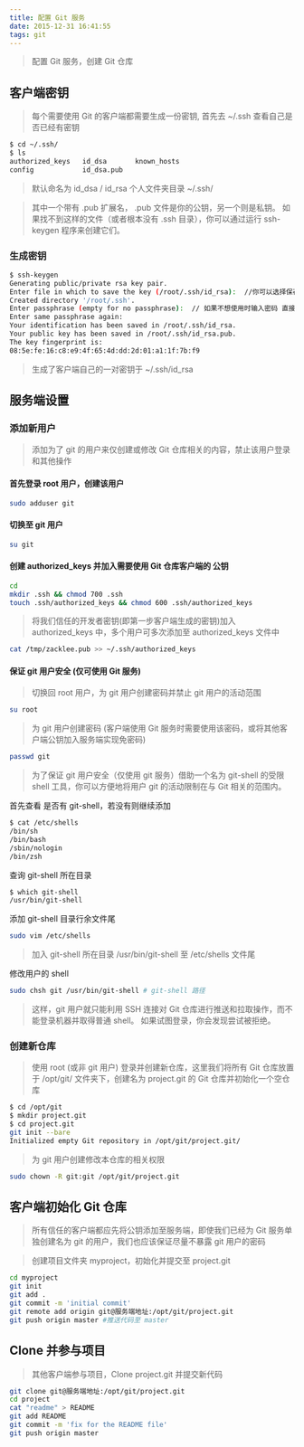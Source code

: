 ```yaml
---
title: 配置 Git 服务
date: 2015-12-31 16:41:55
tags: git
---
```


>配置 Git 服务，创建 Git 仓库

## 客户端密钥

>每个需要使用 Git 的客户端都需要生成一份密钥, 首先去 ~/.ssh 查看自己是否已经有密钥

```bash
$ cd ~/.ssh/
$ ls
authorized_keys   id_dsa       known_hosts
config            id_dsa.pub
```
>默认命名为 id_dsa / id_rsa 个人文件夹目录 ~/.ssh/

>其中一个带有 .pub 扩展名， .pub 文件是你的公钥，另一个则是私钥。 如果找不到这样的文件（或者根本没有 .ssh 目录），你可以通过运行 ssh-keygen 程序来创建它们。


### 生成密钥

<!-- more -->
```bash
$ ssh-keygen
Generating public/private rsa key pair.
Enter file in which to save the key (/root/.ssh/id_rsa):  //你可以选择保存文件的位置或者直接回车使用默认位置
Created directory '/root/.ssh'.
Enter passphrase (empty for no passphrase):  // 如果不想使用时输入密码 直接按回车
Enter same passphrase again: 
Your identification has been saved in /root/.ssh/id_rsa.
Your public key has been saved in /root/.ssh/id_rsa.pub.
The key fingerprint is:
08:5e:fe:16:c8:e9:4f:65:4d:dd:2d:01:a1:1f:7b:f9
```

>生成了客户端自己的一对密钥于 ~/.ssh/id_rsa

## 服务端设置

### 添加新用户

>添加为了 git 的用户来仅创建或修改 Git 仓库相关的内容，禁止该用户登录和其他操作

#### 首先登录 root 用户，创建该用户
```bash
sudo adduser git
```

#### 切换至 git 用户
```bash
su git
```

#### 创建 authorized_keys 并加入需要使用 Git 仓库客户端的 公钥
```bash
cd 
mkdir .ssh && chmod 700 .ssh
touch .ssh/authorized_keys && chmod 600 .ssh/authorized_keys
```

>将我们信任的开发者密钥(即第一步客户端生成的密钥)加入 authorized_keys 中，多个用户可多次添加至 authorized_keys 文件中
```bash
cat /tmp/zacklee.pub >> ~/.ssh/authorized_keys
```

#### 保证 git 用户安全 (仅可使用 Git 服务)

>切换回 root 用户，为 git 用户创建密码并禁止 git 用户的活动范围

```bash
su root
```

> 为 git 用户创建密码 (客户端使用 Git 服务时需要使用该密码，或将其他客户端公钥加入服务端实现免密码)

```bash
passwd git
```

>为了保证 git 用户安全（仅使用 git 服务）借助一个名为 git-shell 的受限 shell 工具，你可以方便地将用户 git 的活动限制在与 Git 相关的范围内。

首先查看 是否有 git-shell，若没有则继续添加
```bash
$ cat /etc/shells
/bin/sh
/bin/bash
/sbin/nologin
/bin/zsh
```

查询 git-shell 所在目录
```bash
$ which git-shell
/usr/bin/git-shell


```
添加 git-shell 目录行余文件尾
```bash
sudo vim /etc/shells
```

>加入 git-shell 所在目录 /usr/bin/git-shell 至 /etc/shells 文件尾

修改用户的 shell

```bash
sudo chsh git /usr/bin/git-shell # git-shell 路径
```

>这样，git 用户就只能利用 SSH 连接对 Git 仓库进行推送和拉取操作，而不能登录机器并取得普通 shell。 如果试图登录，你会发现尝试被拒绝。


### 创建新仓库

>使用 root (或非 git 用户) 登录并创建新仓库，这里我们将所有 Git 仓库放置于 /opt/git/ 文件夹下，创建名为 project.git 的 Git 仓库并初始化一个空仓库

```bash
$ cd /opt/git
$ mkdir project.git
$ cd project.git
git init --bare
Initialized empty Git repository in /opt/git/project.git/
```

>为 git 用户创建修改本仓库的相关权限

```bash
sudo chown -R git:git /opt/git/project.git
```

## 客户端初始化 Git 仓库

>所有信任的客户端都应先将公钥添加至服务端，即使我们已经为 Git 服务单独创建名为 git 的用户，我们也应该保证尽量不暴露 git 用户的密码

>创建项目文件夹 myproject，初始化并提交至 project.git 
```bash
cd myproject
git init
git add .
git commit -m 'initial commit'
git remote add origin git@服务端地址:/opt/git/project.git
git push origin master #推送代码至 master
```

## Clone 并参与项目

>其他客户端参与项目，Clone project.git 并提交新代码

```bash
git clone git@服务端地址:/opt/git/project.git
cd project
cat "readme" > README
git add README
git commit -m 'fix for the README file'
git push origin master
```
